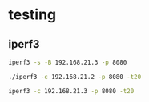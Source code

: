 # testing

## iperf3

```bash
iperf3 -s -B 192.168.21.3 -p 8080

./iperf3 -c 192.168.21.2 -p 8080 -t20

iperf3 -c 192.168.21.3 -p 8080 -t20
```
